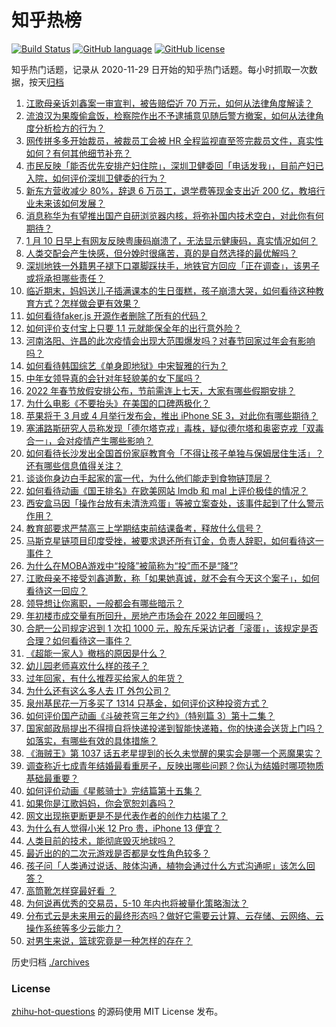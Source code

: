 # 知乎热榜
[![Build Status](https://github.com/ToWeLong/zhihu-hot-questions/workflows/CI/badge.svg)](https://github.com/ToWeLong/zhihu-hot-questions/actions)
[![GitHub language](https://img.shields.io/badge/language-golang-orange.svg)](https://golang.org/)
[![GitHub license](https://img.shields.io/github/license/ToWeLong/zhihu-hot-questions)](https://github.com/ToWeLong/zhihu-hot-questions/blob/main/LICENSE)

知乎热门话题，记录从 2020-11-29 日开始的知乎热门话题。每小时抓取一次数据，按天[归档](./archives)

<!-- BEGIN -->

1. [江歌母亲诉刘鑫案一审宣判，被告赔偿近 70 万元，如何从法律角度解读？](https://www.zhihu.com/question/510744074)
1. [流浪汉为果腹偷盒饭，检察院作出不予逮捕意见随后警方撤案，如何从法律角度分析检方的行为？](https://www.zhihu.com/question/510629451)
1. [网传拼多多开始裁员，被裁员工会被 HR 全程监视直至签完裁员文件，真实性如何？有何其他细节补充？](https://www.zhihu.com/question/510351399)
1. [市民反映「能否优先安排产妇住院」，深圳卫健委回「电话发我」，目前产妇已入院，如何评价深圳卫健委的行为？](https://www.zhihu.com/question/510639313)
1. [新东方营收减少 80%，辞退 6 万员工，退学费等现金支出近 200 亿，教培行业未来该如何发展？](https://www.zhihu.com/question/510680864)
1. [消息称华为有望推出国产自研浏览器内核，将弥补国内技术空白，对此你有何期待？](https://www.zhihu.com/question/510550506)
1. [1 月 10 日早上有网友反映粤康码崩溃了，无法显示健康码，真实情况如何？](https://www.zhihu.com/question/510734992)
1. [人类交配会产生快感，但分娩时很痛苦，真的是自然选择的最优解吗？](https://www.zhihu.com/question/510444847)
1. [深圳地铁一外籍男子褪下口罩脚踩扶手，地铁官方回应「正在调查」，该男子或将承担哪些责任？](https://www.zhihu.com/question/510674347)
1. [临近期末，妈妈送儿子插满课本的生日蛋糕，孩子崩溃大哭，如何看待这种教育方式？怎样做会更有效果？](https://www.zhihu.com/question/510719897)
1. [如何看待faker.js 开源作者删除了所有的代码？](https://www.zhihu.com/question/510180628)
1. [如何评价支付宝上只要 1.1 元就能保全年的出行意外险？](https://www.zhihu.com/question/510342435)
1. [河南洛阳、许昌的此次疫情会出现大范围爆发吗？对春节回家过年会有影响吗？](https://www.zhihu.com/question/509666474)
1. [如何看待韩国综艺《单身即地狱》中宋智雅的行为？](https://www.zhihu.com/question/508868361)
1. [中年女领导真的会针对年轻貌美的女下属吗？](https://www.zhihu.com/question/304335915)
1. [2022 年春节放假安排公布，节前需连上七天，大家有哪些假期安排？](https://www.zhihu.com/question/510302431)
1. [为什么电影《不要抬头》在美国的口碑两极化？](https://www.zhihu.com/question/510452196)
1. [苹果将于 3 月或 4 月举行发布会，推出 iPhone SE 3，对此你有哪些期待？](https://www.zhihu.com/question/510747856)
1. [塞浦路斯研究人员称发现「德尔塔克戎」毒株，疑似德尔塔和奥密克戎「双毒合一」，会对疫情产生哪些影响？](https://www.zhihu.com/question/510624445)
1. [如何看待长沙发出全国首份家庭教育令「不得让孩子单独与保姆居住生活」？还有哪些信息值得关注？](https://www.zhihu.com/question/510188516)
1. [谈谈你身边白手起家的富一代，为什么他们能走到食物链顶层？](https://www.zhihu.com/question/506567237)
1. [如何看待动画《国王排名》在欧美网站 Imdb 和 mal 上评价极佳的情况？](https://www.zhihu.com/question/510232540)
1. [西安盒马因「操作台放有未清洗鸡蛋」等被立案查处，该事件起到了什么警示作用？](https://www.zhihu.com/question/510494761)
1. [教育部要求严禁高三上学期结束前结课备考，释放什么信号？](https://www.zhihu.com/question/510751030)
1. [马斯克星链项目印度受挫，被要求退还所有订金，负责人辞职，如何看待这一事件？](https://www.zhihu.com/question/510000767)
1. [为什么在MOBA游戏中“投降”被简称为“投”而不是“降”?](https://www.zhihu.com/question/510660803)
1. [江歌母亲不接受刘鑫道歉，称「如果她真诚，就不会有今天这个案子」，如何看待这一回应？](https://www.zhihu.com/question/510825783)
1. [领导想让你离职，一般都会有哪些暗示？](https://www.zhihu.com/question/459892253)
1. [年初楼市成交量有所回升，房地产市场会在 2022 年回暖吗？](https://www.zhihu.com/question/510307191)
1. [合肥一公司规定迟到 1 次扣 1000 元，股东斥采访记者「滚蛋」，该规定是否合理？如何看待这一事件？](https://www.zhihu.com/question/510331443)
1. [《超能一家人》撤档的原因是什么？](https://www.zhihu.com/question/510064128)
1. [幼儿园老师喜欢什么样的孩子？](https://www.zhihu.com/question/300790270)
1. [过年回家，有什么推荐买给家人的年货？](https://www.zhihu.com/question/39873708)
1. [为什么还有这么多人去 IT 外包公司？](https://www.zhihu.com/question/333154519)
1. [泉州基民花一万多买了 1314 只基金，如何评价这种投资方式？](https://www.zhihu.com/question/510294040)
1. [如何评价国产动画《斗破苍穹三年之约》（特别篇 3）第十二集？](https://www.zhihu.com/question/510343299)
1. [国家邮政局提出不得擅自将快递投递到智能快递箱，你的快递会送货上门吗？如落实，有哪些有效的具体措施？](https://www.zhihu.com/question/510309761)
1. [《海贼王》第 1037 话五老星提到的长久未觉醒的果实会是哪一个恶魔果实？](https://www.zhihu.com/question/510519208)
1. [调查称近七成青年结婚最看重房子，反映出哪些问题？你认为结婚时哪项物质基础最重要？](https://www.zhihu.com/question/510099637)
1. [如何评价动画《星骸骑士》完结篇第十五集？](https://www.zhihu.com/question/509475963)
1. [如果你是江歌妈妈，你会宽恕刘鑫吗？](https://www.zhihu.com/question/363028473)
1. [网文出现拖更断更是不是代表作者的创作力枯竭了？](https://www.zhihu.com/question/510256323)
1. [为什么有人觉得小米 12 Pro 贵，iPhone 13 便宜？](https://www.zhihu.com/question/508921854)
1. [人类目前的技术，能彻底毁灭地球吗？](https://www.zhihu.com/question/274740123)
1. [最近出的的二次元游戏是否都是女性角色较多？](https://www.zhihu.com/question/507422362)
1. [孩子问「人类通过说话、肢体沟通，植物会通过什么方式沟通呢」该怎么回答？](https://www.zhihu.com/question/500143309)
1. [高筒靴怎样穿最好看 ？](https://www.zhihu.com/question/22256828)
1. [为何说再优秀的交易员，5-10 年内也将被量化策略淘汰？](https://www.zhihu.com/question/510359946)
1. [分布式云是未来用云的最终形态吗？做好它需要云计算、云存储、云网络、云操作系统等多少云能力？](https://www.zhihu.com/question/507363915)
1. [对男生来说，篮球究竟是一种怎样的存在？](https://www.zhihu.com/question/490634310)

<!-- END -->

历史归档 [./archives](./archives)


### License
[zhihu-hot-questions](https://github.com/towelong/zhihu-hot-questions) 的源码使用 MIT License 发布。